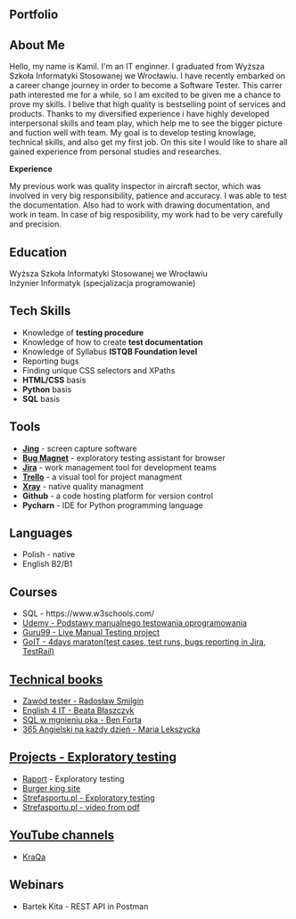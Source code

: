 <h2>Portfolio</h2>

<h2>About Me</h2>
Hello, my name is Kamil. I'm an IT enginner. I graduated from Wyższa Szkoła Informatyki Stosowanej we Wrocławiu. I have recently embarked on a career change journey in order to become a Software Tester. This carrer path interested me for a while, so I am excited to be given me a chance to prove my skills. I belive that high quality is bestselling point of services and products. Thanks to my diversified experience i have highly developed interpersonal skills and team play, which help me to see the bigger picture and fuction well with team. My goal is to develop testing knowlage, technical skills, and also get my first job. On this site I would like to share all gained experience from personal studies and researches.

<b>Experience</b> 

My previous work was quality inspector in aircraft sector, which was involved in very big responsibility, patience and accuracy. I was able to test the documentation. Also had to work with drawing documentation, and work in team. In case of big resposibility, my work had to be very carefully and precision.


<h2>Education</h2>

 Wyższa Szkoła Informatyki Stosowanej we Wrocławiu <br>
Inżynier Informatyk (specjalizacja programowanie)

<h2>Tech Skills</h2>
<ul>
  <li>Knowledge of <b>testing procedure</b></li>
  <li>Knowledge of how to create <b>test documentation</b> </li>
  <li>Knowledge of Syllabus <b>ISTQB Foundation level</b></li>
  <li>Reporting bugs</li>
  <li>Finding unique CSS selectors and XPaths</li>
  <li><b>HTML/CSS</b> basis</li>
  <li><b>Python</b> basis</li>
  <li><b>SQL</b> basis</li>
</ul>

<h2>Tools</h2>
<ul>
  <li><a href="https://www.techsmith.com/jing-tool.html"><b>Jing</b></a> - screen capture software</li>
  <li><a href="https://chrome.google.com/webstore/detail/bug-magnet/efhedldbjahpgjcneebmbolkalbhckfi/related?hl=pl"><b>Bug Magnet</b></a> - exploratory testing assistant for browser</li>
  <li><a href="https://www.atlassian.com/software/jira"><b>Jira</b></a> - work management tool for development teams</li>
  <li><a href="https://trello.com/en"><b>Trello</b></a> - a visual tool for project managment </li>
  <li><a href="https://docs.getxray.app/site/xray"><b>Xray</b></a> - native quality managment</li>
  <li><b>Github</b> - a code hosting platform for version control</li>
  <li><b>Pycharn</b> - IDE for Python programming language</li>

</ul>

<h2>Languages</h2>
<ul>
  <li> Polish - native</li>
  <li>English B2/B1</li>
</ul>


<h2>Courses</h2>
<ul>
  <li>SQL - https://www.w3schools.com/</li>
  <li><a href="https://drive.google.com/file/d/1mPzwAXR0BeaJN1cT1I5zFOpBXESxT2xa/view?usp=drive_link">Udemy - Podstawy manualnego testowania oprogramowania</li>
  <li>Guru99 - Live Manual Testing project</li>
  <li>GoIT - 4days maraton(test cases, test runs, bugs reporting in Jira, TestRail)
</ul>

<h2>Technical books</h2>
  <ul>
    <li>Zawód tester - Radosław Smilgin</li>
    <li>English 4 IT - Beata Błaszczyk</li>
    <li>SQL w mgnieniu oka - Ben Forta</li>
    <li>365 Angielski na każdy dzień - Maria Lekszycka</li>
  </ul>

<h2>Projects - Exploratory testing</h2>
  <ul>
    <li><a href="https://docs.google.com/document/d/1p-5Qkteg5mwMMG6HjtEXaVrbatc-oFSrVhf3XBQn_vM/edit?usp=sharing">Raport</a> - Exploratory testing</li>
    <li><a href="https://drive.google.com/file/d/1DKfy6ClGjkSf7PBvAy3N3JuBR4O2oeSs/view?usp=drive_link">Burger king site</a></li>
    <li><a href="https://drive.google.com/file/d/1q1UQt8ujO44rYPUk6u88g9M3WItRK3wk/view?usp=drive_link">Strefasportu.pl - Exploratory testing</a></li>
    <li><a href="https://drive.google.com/file/d/1zvuLzG0AAkeamp2cm6j7S2ZJP0gSw20e/view?usp=drive_link">Strefasportu.pl - video from pdf</li>
  </ul>


<h2>YouTube channels</h2>
  <ul>
  <li><a href="https://www.youtube.com/@KraQApl/streams">KraQa</a></li>
  </ul>

<h2>Webinars</h2>
  <ul>
    <li>Bartek Kita - REST API in Postman</li>
  </ul>
